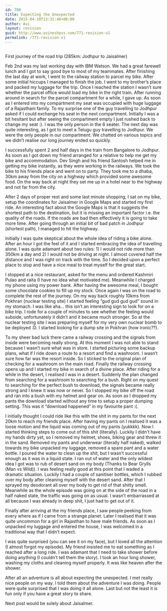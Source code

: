 ```yaml
---
id: 780
title: Expecting the Unexpected
date: 2015-04-10T13:31:40+00:00
author: Avi
layout: revision
guid: http://www.avineshpvs.com/771-revision-v1
permalink: /771-revision-v1
---
```

<a href="https://i2.wp.com/www.avineshpvs.com/wp-content/uploads/2015/04/IMG_20150214_165438079.jpg" data-rel="lightbox-0" data-imagelightbox="0" title=""><img src="https://i2.wp.com/www.avineshpvs.com/wp-content/uploads/2015/04/IMG_20150214_165438079.jpg?resize=600%2C302" alt="" class="aligncenter wp-image-776" srcset="https://i2.wp.com/www.avineshpvs.com/wp-content/uploads/2015/04/IMG_20150214_165438079.jpg?resize=600%2C302 600w, https://i2.wp.com/www.avineshpvs.com/wp-content/uploads/2015/04/IMG_20150214_165438079.jpg?resize=1024%2C516 1024w, https://i2.wp.com/www.avineshpvs.com/wp-content/uploads/2015/04/IMG_20150214_165438079.jpg?w=2000 2000w" sizes="(max-width: 600px) 100vw, 600px" data-recalc-dims="1" /></a>

First journey of the road trip (285km: Jodhpur to Jaisalmer)

Feb 2nd was my last working day with IBM Watson. We had a great farewell lunch and I got to say good bye to most of my teammates. After finishing the last day at work, I went to the railway station to parcel my bike. After some initial hiccups I managed to finish the job. I went to my brother&#8217;s place and packed my luggage for the trip. Once I reached the station I wasn’t sure whether the parcel office would load my bike in the right train. After running around in search for the parcel compartment for a while, I gave up. As soon as I entered into my compartment my seat was occupied with huge luggage of a Rajasthani family. To my surprise one of the guy travelling to Jodhpur asked if I could exchange his seat in the next compartment. Initially I was a bit hesitant but after seeing the compartment empty I just rushed back to change my seat :). I was the only person in the 6 seater. The next day was quite interesting, as I got to meet a Telugu guy travelling to Jodhpur. We were the only people in our compartment. We chatted on various topics and we didn’t realise our long journey ended so quickly. 

I successfully spent 2 and half days in the train from Bangalore to Jodhpur. As soon as I got down my friend arranged for a relative to help me get my bike and accommodation. Dev Singh and his friend Santosh helped me in getting my bike instantly, as they were working in the railways. We took the bike to his friends place and went on to party. They took me to a dhaba, 30km away from the city on a highway which provided some awesome food. On the way back at night they set me up in a hotel near to the highway and not far from the city. 

After 2 days of proper rest and some last minute shopping, I sat on my bike, setup the coordinates for Jaisalmer in Google Maps and started my first ride. An interesting fact about the Google Maps is that it suggests the shortest path to the destination, but it is missing an important factor i.e. the quality of the roads. If the roads are bad then effectively it is going to take more time. After going through an initial bit of bad patch in Jodhpur (shortest path), I managed to hit the highway.

Initially I was quite skeptical about the whole idea of riding a bike alone. After an hour I got the feel of it and I started embracing the idea of travelling alone. I was quite adamant about two rules: 1) I would not ride more than 350km a day and 2) I would not be driving at night. I almost covered half the distance and I was right on track with the time. So I decided upon a perfect place to stop and have a nice meal to treat myself for the great start. 

I stopped at a nice restaurant, asked for the menu and ordered Kashmiri Pulao and raita (I have no idea what motivated me). Meanwhile I charged my phone using my power bank. After having the awesome meal, I bought some chocolate cookies to fill up my stock. Once again I was on the road to complete the rest of the journey. On my way back roughly 10kms from Pokhran (nuclear testing site) I started feeling “gud gud gud gud” sound in my stomach. I was like aha&#8230; this isn’t an interesting sign to look for on a bike trip. I rode for a couple of minutes to see whether the feeling would subside, unfortunately it didn’t and it became much stronger. So at the nuclear testing site I was preparing myself for my very own nuclear bomb to be deployed :D. I started looking for a dump site in Pokhran (how ironic??). 

To my sheer bad luck there came a railway crossing and the signals from inside were becoming really strong. At this moment I was not able to stand because I wasn’t sure what was in store. I started picturing some backup plans, what if I ride down a route to a resort and find a washroom. I wasn’t sure how far was the resort inside. So I sticked to the original plan of checking for a washroom on the main road. Finally the railway crossing opens up and I started my bike in search of a divine place. After riding for a while in the desert, I realised I was in a desert. Suddenly the plan changed from searching for a washroom to searching for a bush. Right on my quest to searching for the perfect bush to download, the signals became really strong and I knew it was now or never. So I stopped my bike off the road and ran into a bush with my helmet and gear on. As soon as I dropped my pants the download started without any time to setup a proper dumping setting. This was it “download happened&#8221; in my favourite pant :(.

I initially thought I could ride like this with the shit in my pants for the next 20km to reach my friends place. After having my pants on I realised it was a loose motion and the liquid was coming out of my pants (yukkkk). Now I started thinking steps to come out of this shit (literally). Luckily I didn’t have my hands dirty yet, so I removed my helmet, shoes, biking gear and threw it in the sand. Removed my pants and underwear (literally half naked), walked towards my bike unpacked my luggage, removed a spare pant and a water bottle. I poured the water to clean up the shit, but I wasn’t successful enough as it was in a liquid state. I ran out of water and the only wildest idea I got was to rub of desert sand on my body (Thanks to Bear Grylls (Man vs Wild)). I was feeling really good at this point that I waded a dramatic situation. Luckily I had a couple of sanitiser bottles, which I rubbed over my body after cleaning myself with the desert sand. After that I sprayed my deodorant all over my body to get rid of that shitty smell. Meanwhile as the whole episode was going on at the side of the road in a half naked state, the traffic was going on as usual. I wasn’t embarrassed at all because I was already in deep shit, I just had to get out of it. 

Finally after arriving at the my friends place, I saw people peeking from every where as if I came from a strange planet. Later I realised that it was quite uncommon for a girl in Rajasthan to have male friends. As soon as I unpacked my luggage and entered the house, I was welcomed in a traditional way that I didn’t expect.

<div class="video-container">
  <span class="embed-youtube" style="text-align:center; display: block;"></span>
</div>

I was quite surprised (you can see it on my face), but I loved all the attention (I almost forgot my episode). My friend insisted me to eat something as I reached after a long ride. I was adamant that I need to take shower before doing anything (I couldn’t tell them the story). I took an hour long shower, washing my cloths and cleaning myself properly. It was like heaven after the shower. 

After all an adventure is all about expecting the unexpected. I met really nice people on my way. I told them about the adventure I was doing. People were quite surprised that I was doing it all alone. Last but not the least it is fun only if you have a great story to share.

Next post would be solely about Jaisalmer.